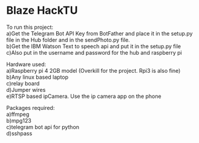 # Blaze HackTU

To run this project:<br>
a)Get the Telegram Bot API Key from BotFather and place it in the setup.py file in the Hub folder and in the sendPhoto.py file.<br>
b)Get the IBM Watson Text to speech api and put it in the setup.py file<br>
c)Also put in the username and password for the hub and raspberry pi<br>

Hardware used:<br>
	a)Raspberry pi 4 2GB model (Overkill for the project. Rpi3 is also fine)<br>
	b)Any linux based laptop<br>
	c)relay board<br>
	d)Jumper wires<br>
	e)RTSP based ipCamera. Use the ip camera app on the phone<br>

Packages required:<br>
	a)ffmpeg<br>
	b)mpg123<br>
	c)telegram bot api for python<br>
	d)sshpass<br>
